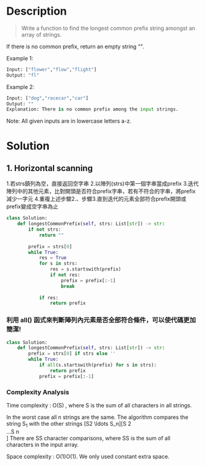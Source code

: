 # Description
>Write a function to find the longest common prefix string amongst an array of strings.

If there is no common prefix, return an empty string "".

Example 1:
```py
Input: ["flower","flow","flight"]
Output: "fl"
```
Example 2:
```py
Input: ["dog","racecar","car"]
Output: ""
Explanation: There is no common prefix among the input strings.
```
Note: All given inputs are in lowercase letters a-z.

# Solution

## 1. Horizontal scanning
1.若strs鎮列為空，直接返回空字串
2.以陣列(strs)中第一個字串當成prefix
3.迭代陣列中的其他元素，比對開頭是否符合prefix字串，若有不符合的字串，將prefix減少一字元
4.重複上述步驟2.、步驟3.直到迭代的元素全部符合prefix開頭或prefix變成空字串為止

```py
class Solution:
    def longestCommonPrefix(self, strs: List[str]) -> str:
        if not strs:
            return ""
        
        prefix = strs[0]
        while True:
            res = True
            for s in strs:
                res = s.startswith(prefix)
                if not res:
                    prefix = prefix[:-1]
                    break
            
            if res:
                return prefix
```

### 利用 all() 函式來判斷陣列內元素是否全部符合條件，可以使代碼更加簡潔!

```py
class Solution:
    def longestCommonPrefix(self, strs: List[str]) -> str:
        prefix = strs[0] if strs else ''
        while True:
            if all(s.startswith(prefix) for s in strs):
                return prefix
            prefix = prefix[:-1]
```

### Complexity Analysis

Time complexity : O(S) , where S is the sum of all characters in all strings.

In the worst case all n strings are the same. The algorithm compares the string S<sub>1</sub> with the other strings [S2 \ldots S_n][S 
2
​	
 …S 
n
​	
 ] There are SS character comparisons, where SS is the sum of all characters in the input array.

Space complexity : O(1)O(1). We only used constant extra space.

